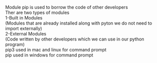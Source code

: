 
Module pip  is used to borrow the code of other developers
<br>
Ther are two types of modules
<br>
1-Built in Modules
<br>
(Modules that are already installed along with pyton we do not need to import externally)
<br>
2-External Modules
<br>
(Code written by other developers which we can use in our python program)
<br>
pip3 used in mac and linux for command prompt
<br>
pip used in windows for command prompt
